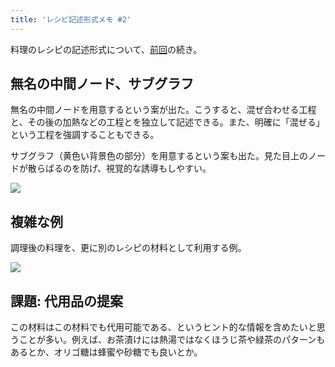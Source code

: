```yaml
---
title: 'レシピ記述形式メモ #2'
---
```

料理のレシピの記述形式について、[前回](https://r7kamura.com/articles/2022-05-13-mermaid-recipe-memo)の続き。

無名の中間ノード、サブグラフ
--------------

無名の中間ノードを用意するという案が出た。こうすると、混ぜ合わせる工程と、その後の加熱などの工程とを独立して記述できる。また、明確に「混ぜる」という工程を強調することもできる。

サブグラフ（黄色い背景色の部分）を用意するという案も出た。見た目上のノードが散らばるのを防げ、視覚的な誘導もしやすい。

![](https://lh5.googleusercontent.com/SRJdDw3YT8hQ0WcmAJQLMdcAoLDwd01vnhdFyvqD9S6K4X67pDH5choH1BwKjCp2Hiyf9q_7GVUSedW6CqdrrNSZq9DfITyfb1tKwy1wzYobP_zvOskI1j4szkt1S2h451eItuOIQMfKbQVI2DCsW_2nZcRNvza4y8VXkGbhqXr4bV-q9F04Jaj8qYFC)

複雑な例
----

調理後の料理を、更に別のレシピの材料として利用する例。

![](https://lh5.googleusercontent.com/kTWmKIdhaMXCADckOyBjR8FF9gD3RTZZN4yT1dCnxWT4Byd7OEXT2ggZxJ8Pnf7KnCDwJA1BWwJs7ltYxJ1cuDwMuieutTZKDu0ltZx9DwsOmL8P8AltFHBtVjNvc7UKafnraEcmeWCvqim_UWEmmZ6jRb-fKkL3kgY6MhFKT6OeC8k8M4fk1kgb3slm)

課題: 代用品の提案
----------

この材料はこの材料でも代用可能である、というヒント的な情報を含めたいと思うことが多い。例えば、お茶漬けには熱湯ではなくほうじ茶や緑茶のパターンもあるとか、オリゴ糖は蜂蜜や砂糖でも良いとか。
